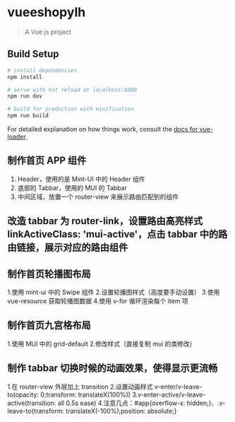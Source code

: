 # vueeshopylh

> A Vue.js project

## Build Setup

``` bash
# install dependencies
npm install

# serve with hot reload at localhost:8080
npm run dev

# build for production with minification
npm run build
```

For detailed explanation on how things work, consult the [docs for vue-loader](http://vuejs.github.io/vue-loader).

## 制作首页 APP 组件
 1. Header，使用的是 Mint-UI 中的 Header 组件
 2. 底部的 Tabbar，使用的 MUI 的 Tabbar
 3. 中间区域，放置一个 router-view 来展示路由匹配到的组件

## 改造 tabbar 为 router-link，设置路由高亮样式 linkActiveClass: 'mui-active'，点击 tabbar 中的路由链接，展示对应的路由组件

## 制作首页轮播图布局
  1.使用 mint-ui 中的 Swipe 组件
  2.设置轮播图样式（高度要手动设置）
  3.使用 vue-resource 获取轮播图数据
  4.使用 v-for 循环渲染每个 item 项

## 制作首页九宫格布局
  1.使用 MUI 中的 grid-default
  2.修改样式（直接复制 mui 的类修改）

## 制作 tabbar 切换时候的动画效果，使得显示更流畅
  1.在 router-view 外层加上 transition
  2.设置动画样式 v-enter/v-leave-to(opacity: 0;transform: translateX(100%))
  3.v-enter-active/v-leave-active(transition: all 0.5s ease)
  4.注意几点：#app{overflow-x: hidden;}、.v-leave-to{transform: translateX(-100%);position: absolute;}
